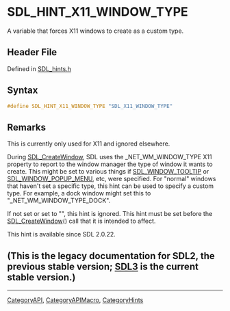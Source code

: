 # SDL_HINT_X11_WINDOW_TYPE

A variable that forces X11 windows to create as a custom type.

## Header File

Defined in [SDL_hints.h](https://github.com/libsdl-org/SDL/blob/SDL2/include/SDL_hints.h)

## Syntax

```c
#define SDL_HINT_X11_WINDOW_TYPE "SDL_X11_WINDOW_TYPE"
```

## Remarks

This is currently only used for X11 and ignored elsewhere.

During [SDL_CreateWindow](SDL_CreateWindow), SDL uses the
_NET_WM_WINDOW_TYPE X11 property to report to the window manager the type
of window it wants to create. This might be set to various things if
[SDL_WINDOW_TOOLTIP](SDL_WINDOW_TOOLTIP) or
[SDL_WINDOW_POPUP_MENU](SDL_WINDOW_POPUP_MENU), etc, were specified. For
"normal" windows that haven't set a specific type, this hint can be used to
specify a custom type. For example, a dock window might set this to
"_NET_WM_WINDOW_TYPE_DOCK".

If not set or set to "", this hint is ignored. This hint must be set before
the [SDL_CreateWindow](SDL_CreateWindow)() call that it is intended to
affect.

This hint is available since SDL 2.0.22.

## (This is the legacy documentation for SDL2, the previous stable version; [SDL3](https://wiki.libsdl.org/SDL3/) is the current stable version.)



----
[CategoryAPI](CategoryAPI), [CategoryAPIMacro](CategoryAPIMacro), [CategoryHints](CategoryHints)

